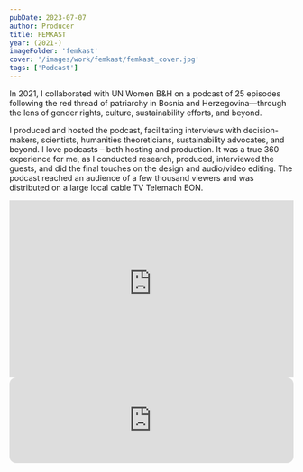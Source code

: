 ```yaml
---
pubDate: 2023-07-07
author: Producer
title: FEMKAST
year: (2021-)
imageFolder: 'femkast'
cover: '/images/work/femkast/femkast_cover.jpg'
tags: ['Podcast']
---
```

In 2021, I collaborated with UN Women B&H on a podcast of 25 episodes following the red thread of patriarchy in Bosnia and Herzegovina—through the lens of gender rights, culture, sustainability efforts, and beyond.

I produced and hosted the podcast, facilitating interviews with decision-makers, scientists, humanities theoreticians, sustainability advocates, and beyond. I love podcasts – both hosting and production. It was a true 360 experience for me, as I conducted research, produced, interviewed the guests, and did the final touches on the design and audio/video editing. The podcast reached an audience of a few thousand viewers and was distributed on a large local cable TV Telemach EON.

<iframe width="100%" height="315" src="https://www.youtube-nocookie.com/embed/videoseries?si=pP2K1RI1cRpwg3sz&amp;controls=0&amp;list=PLT2wHVLW5lWNhvzw_OS-uM4YmCD9jXsRS" title="YouTube video player" frameborder="0" allow="accelerometer; autoplay; clipboard-write; encrypted-media; gyroscope; picture-in-picture; web-share" referrerpolicy="strict-origin-when-cross-origin" allowfullscreen></iframe>

<iframe style="border-radius:12px" src="https://open.spotify.com/embed/show/3o82dZpNHSJxixvmefaJzh?utm_source=generator" width="100%" height="152" frameBorder="0" allowfullscreen="" allow="autoplay; clipboard-write; encrypted-media; fullscreen; picture-in-picture" loading="lazy"></iframe>